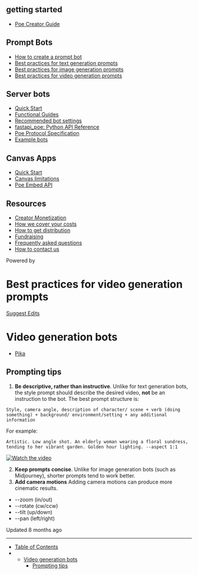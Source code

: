 getting started
---------------

* [Poe Creator Guide](/docs/welcome-to-poe-for-creators)

Prompt Bots
-----------

* [How to create a prompt bot](/docs/how-to-create-a-prompt-bot)
* [Best practices for text generation prompts](/docs/best-practice-text-generation)
* [Best practices for image generation prompts](/docs/best-practices-image-generation-bots)
* [Best practices for video generation prompts](/docs/best-practices-for-video-generation-prompts)

Server bots
-----------

* [Quick Start](/docs/quick-start)
* [Functional Guides](/docs/server-bots-functional-guides)
* [Recommended bot settings](/docs/recommended-bot-settings)
* [fastapi\_poe: Python API Reference](/docs/fastapi_poe-python-reference)
* [Poe Protocol Specification](/docs/poe-protocol-specification)
* [Example bots](/docs/examples)

Canvas Apps
-----------

* [Quick Start](/docs/canvas-app-quick-start)
* [Canvas limitations](/docs/canvas-limitations)
* [Poe Embed API](/docs/poe-embed-api)

Resources
---------

* [Creator Monetization](/docs/creator-monetization)
* [How we cover your costs](/docs/how-we-cover-your-costs)
* [How to get distribution](/docs/how-to-get-distribution)
* [Fundraising](/docs/fundraising)
* [Frequently asked questions](/docs/frequently-asked-questions)
* [How to contact us](/docs/how-to-contact-us)

Powered by

Best practices for video generation prompts
===========================================

[Suggest Edits](/edit/best-practices-for-video-generation-prompts)

Video generation bots
=====================

* [Pika](https://poe.com/Pika)

Prompting tips
--------------

1. **Be descriptive, rather than instructive**. Unlike for text generation bots, the style prompt should describe the desired video, **not** be an instruction to the bot. The best prompt structure is:

`Style, camera angle, description of character/ scene + verb (doing something) + background/ environment/setting + any additional information`

For example:

`Artistic. Low angle shot. An elderly woman wearing a floral sundress, tending to her vibrant garden. Golden hour lighting. --aspect 1:1`

[![Watch the video](https://pfst.cf2.poecdn.net/base/image/7eb64d64ef7fa487e2ee08654fdb7f5de08c462eaf0d840652d144ac255dc990?w=960&h=960&pmaid=100789168)](https://pfst.cf2.poecdn.net/base/video/845adb21e0af25a619cbed576304d6006f18698cba338d90b779d5d5b3b8eba3)

2. **Keep prompts concise**. Unlike for image generation bots (such as Midjourney), shorter prompts tend to work better.
3. **Add camera motions** Adding camera motions can produce more cinematic results.

* --zoom (in/out)
* --rotate (cw/ccw)
* --tilt (up/down)
* --pan (left/right)

Updated 8 months ago

---

* [Table of Contents](#)
* + [Video generation bots](#video-generation-bots)
    - [Prompting tips](#prompting-tips)